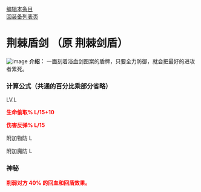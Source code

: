 [编辑本条目](https://github.com/GuguTown/Wiki/edit/main/equip/荆棘盾剑.md)    
[回装备列表页](index.html) 
# 荆棘盾剑 （原 荆棘剑盾）
![image](https://user-images.githubusercontent.com/35645329/193962170-3b268797-a479-4efd-859b-f48802ab6873.png) **介绍：** 一面刻着浴血剑图案的盾牌，只要全力防御，就会把最好的进攻者累死。   
### 计算公式（共通的百分比乘部分省略）
LV.L   

<p><font color="#FF0000"><b>生命偷取% L/15+10</b></font></p>   

<p><font color="#FF0000"><b>伤害反弹% L/15</b></font></p>

附加物防 L     

附加魔防 L     

### 神秘
<p><font color="#FF0000"><b>削弱对方 40% 的回血和回盾效果。</b></font></p>
